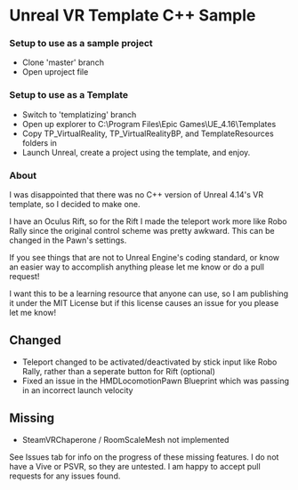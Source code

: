 # Unreal VR Template C++ Sample

### Setup to use as a sample project
- Clone 'master' branch
- Open uproject file

### Setup to use as a Template
- Switch to 'templatizing' branch
- Open up explorer to C:\Program Files\Epic Games\UE_4.16\Templates
- Copy TP_VirtualReality, TP_VirtualRealityBP, and TemplateResources folders in
- Launch Unreal, create a project using the template, and enjoy.

### About

I was disappointed that there was no C++ version of Unreal 4.14's VR template, so I decided to make one.

I have an Oculus Rift, so for the Rift I made the teleport work more like Robo Rally since the original control scheme was pretty awkward. This can be changed in the Pawn's settings.

If you see things that are not to Unreal Engine's coding standard, or know an easier way to accomplish anything please let me know or do a pull request!

I want this to be a learning resource that anyone can use, so I am publishing it under the MIT License but if this license causes an issue for you please let me know!

## Changed
- Teleport changed to be activated/deactivated by stick input like Robo Rally, rather than a seperate button for Rift (optional)
- Fixed an issue in the HMDLocomotionPawn Blueprint which was passing in an incorrect launch velocity

## Missing
- SteamVRChaperone / RoomScaleMesh not implemented

See Issues tab for info on the progress of these missing features. I do not have a Vive or PSVR, so they are untested. I am happy to accept pull requests for any issues found.

